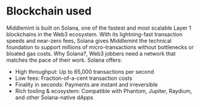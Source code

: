 # Blockchain used

Middlemint is built on Solana, one of the fastest and most scalable Layer 1 blockchains in the Web3 ecosystem. With its lightning-fast transaction speeds and near-zero fees, Solana gives Middlemint the technical foundation to support millions of micro-transactions without bottlenecks or bloated gas costs. Why Solana?, Web3 jobbers need a network that matches the pace of their work. Solana offers:

* High throughput: Up to 65,000 transactions per second &#x20;
* Low fees: Fraction-of-a-cent transaction costs &#x20;
* Finality in seconds: Payments are instant and irreversible &#x20;
* Rich tooling & ecosystem: Compatible with Phantom, Jupiter, Raydium, and other Solana-native dApps
